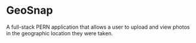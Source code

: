 # GeoSnap
A full-stack PERN application that allows a user to upload and view photos in the geographic location they were taken.

